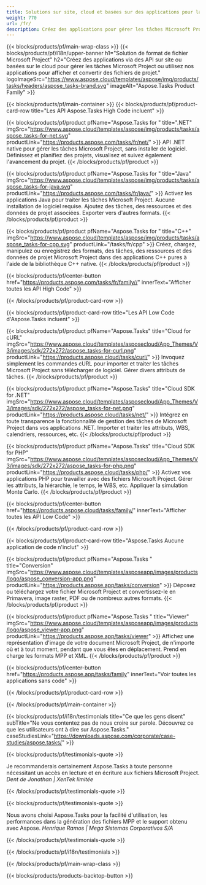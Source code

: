 ```yaml
---
title: Solutions sur site, cloud et basées sur des applications pour la gestion des tâches de projet 
weight: 770
url: /fr/
description: Créez des applications pour gérer les tâches Microsoft Project à l'aide d'API High Code ou de SDK basés sur le cloud. Ou utilisez nos applications multiplateformes pour afficher ou convertir des tâches.
---
```


{{< blocks/products/pf/main-wrap-class >}}
{{< blocks/products/pf/i18n/upper-banner h1="Solution de format de fichier Microsoft Project" h2="Créez des applications via des API sur site ou basées sur le cloud pour gérer les tâches Microsoft Project ou utilisez nos applications pour afficher et convertir des fichiers de projet." logoImageSrc="https://www.aspose.cloud/templates/aspose/img/products/tasks/headers/aspose_tasks-brand.svg" imageAlt="Aspose.Tasks Product Family" >}}

{{< blocks/products/pf/main-container >}}
{{< blocks/products/pf/product-card-row title="Les API Aspose.Tasks High Code incluent" >}}

{{< blocks/products/pf/product pfName="Aspose.Tasks for " title=".NET" imgSrc="https://www.aspose.cloud/templates/aspose/img/products/tasks/aspose_tasks-for-net.svg" productLink="https://products.aspose.com/tasks/fr/net/" >}}
API .NET native pour gérer les tâches Microsoft Project, sans installer de logiciel. Définissez et planifiez des projets, visualisez et suivez également l'avancement du projet.
{{< /blocks/products/pf/product >}}

{{< blocks/products/pf/product pfName="Aspose.Tasks for " title="Java" imgSrc="https://www.aspose.cloud/templates/aspose/img/products/tasks/aspose_tasks-for-java.svg" productLink="https://products.aspose.com/tasks/fr/java/" >}}
Activez les applications Java pour traiter les tâches Microsoft Project. Aucune installation de logiciel requise. Ajoutez des tâches, des ressources et des données de projet associées. Exporter vers d'autres formats.
{{< /blocks/products/pf/product >}}

{{< blocks/products/pf/product pfName="Aspose.Tasks for " title="C++" imgSrc="https://www.aspose.cloud/templates/aspose/img/products/tasks/aspose_tasks-for-cpp.svg" productLink="/tasks/fr/cpp" >}}
Créez, chargez, manipulez ou enregistrez des formats, des tâches, des ressources et des données de projet Microsoft Project dans des applications C++ pures à l'aide de la bibliothèque C++ native.
{{< /blocks/products/pf/product >}}

{{< blocks/products/pf/center-button href="https://products.aspose.com/tasks/fr/family//" innerText="Afficher toutes les API High Code" >}}

{{< /blocks/products/pf/product-card-row >}}

{{< blocks/products/pf/product-card-row title="Les API Low Code d'Aspose.Tasks incluent" >}}

{{< blocks/products/pf/product pfName="Aspose.Tasks" title="Cloud for cURL" imgSrc="https://www.aspose.cloud/templates/asposecloud/App_Themes/V3/images/sdk/272x272/aspose_tasks-for-curl.png" productLink="https://products.aspose.cloud/tasks/curl/" >}}
Invoquez simplement les commandes cURL pour importer et traiter les tâches Microsoft Project sans télécharger de logiciel. Gérer divers attributs de tâches.
{{< /blocks/products/pf/product >}}

{{< blocks/products/pf/product pfName="Aspose.Tasks" title="Cloud SDK for .NET" imgSrc="https://www.aspose.cloud/templates/asposecloud/App_Themes/V3/images/sdk/272x272/aspose_tasks-for-net.png" productLink="https://products.aspose.cloud/tasks/net/" >}}
Intégrez en toute transparence la fonctionnalité de gestion des tâches de Microsoft Project dans vos applications .NET. Importer et traiter les attributs, WBS, calendriers, ressources, etc.
{{< /blocks/products/pf/product >}}

{{< blocks/products/pf/product pfName="Aspose.Tasks" title="Cloud SDK for PHP" imgSrc="https://www.aspose.cloud/templates/asposecloud/App_Themes/V3/images/sdk/272x272/aspose_tasks-for-php.png" productLink="https://products.aspose.cloud/tasks/php/" >}}
Activez vos applications PHP pour travailler avec des fichiers Microsoft Project. Gérer les attributs, la hiérarchie, le temps, le WBS, etc. Appliquer la simulation Monte Carlo.
{{< /blocks/products/pf/product >}}

{{< blocks/products/pf/center-button href="https://products.aspose.cloud/tasks/family/" innerText="Afficher toutes les API Low Code" >}}

{{< /blocks/products/pf/product-card-row >}}

{{< blocks/products/pf/product-card-row title="Aspose.Tasks Aucune application de code n'inclut" >}}

{{< blocks/products/pf/product pfName="Aspose.Tasks " title="Conversion" imgSrc="https://www.aspose.cloud/templates/asposeapp/images/products/logo/aspose_conversion-app.png" productLink="https://products.aspose.app/tasks/conversion" >}}
Déposez ou téléchargez votre fichier Microsoft Project et convertissez-le en Primavera, image raster, PDF ou de nombreux autres formats.
{{< /blocks/products/pf/product >}}

{{< blocks/products/pf/product pfName="Aspose.Tasks " title="Viewer" imgSrc="https://www.aspose.cloud/templates/asposeapp/images/products/logo/aspose_viewer-app.png" productLink="https://products.aspose.app/tasks/viewer" >}}
Affichez une représentation d'image de votre document Microsoft Project, de n'importe où et à tout moment, pendant que vous êtes en déplacement. Prend en charge les formats MPP et XML.
{{< /blocks/products/pf/product >}}

{{< blocks/products/pf/center-button href="https://products.aspose.app/tasks/family" innerText="Voir toutes les applications sans code" >}}

{{< /blocks/products/pf/product-card-row >}}

{{< /blocks/products/pf/main-container >}}

{{< blocks/products/pf/i18n/testimonials title="Ce que les gens disent" subTitle="Ne vous contentez pas de nous croire sur parole. Découvrez ce que les utilisateurs ont à dire sur Aspose.Tasks." caseStudiesLink="https://downloads.aspose.com/corporate/case-studies/aspose.tasks/" >}}

{{< blocks/products/pf/testimonials-quote >}}
<p class="first">
 Je recommanderais certainement Aspose.Tasks à toute personne nécessitant un accès en lecture et en écriture aux fichiers Microsoft Project.
 <em>
  Dent de Jonathan | XenTek limitée
 </em>
</p>

{{< /blocks/products/pf/testimonials-quote >}}

{{< blocks/products/pf/testimonials-quote >}}
<p class="second">
 Nous avons choisi Aspose.Tasks pour la facilité d'utilisation, les performances dans la génération des fichiers MPP et le support obtenu avec Aspose.
 <em>
  Henrique Ramos | Mega Sistemas Corporativos S/A
 </em>
</p>

{{< /blocks/products/pf/testimonials-quote >}}

{{< /blocks/products/pf/i18n/testimonials >}}

{{< /blocks/products/pf/main-wrap-class >}}

{{< blocks/products/products-backtop-button >}}